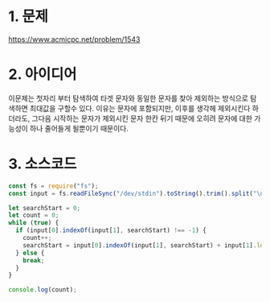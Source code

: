 # 1. 문제

https://www.acmicpc.net/problem/1543

# 2. 아이디어

이문제는 첫자리 부터 탐색하여 타겟 문자와 동일한 문자를 찾아 제외하는 방식으로 탐색하면 최대값을 구할수 있다. 이유는 문자에 포함되지만, 이후를 생각헤 제외시킨다 하더라도, 그다음 시작하는 문자가 제외시킨 문자 한칸 뒤기 때문에 오히려 문자에 대한 가능성이 하나 줄어들게 될뿐이기 때문이다.

# 3. 소스코드

```javascript
const fs = require("fs");
const input = fs.readFileSync("/dev/stdin").toString().trim().split("\n");

let searchStart = 0;
let count = 0;
while (true) {
  if (input[0].indexOf(input[1], searchStart) !== -1) {
    count++;
    searchStart = input[0].indexOf(input[1], searchStart) + input[1].length;
  } else {
    break;
  }
}

console.log(count);
```
